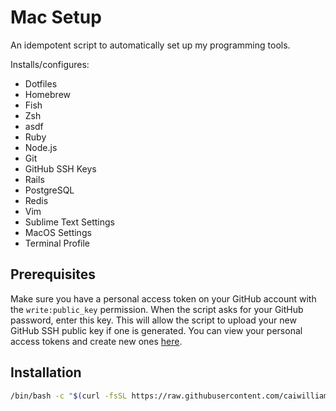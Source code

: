# Mac Setup

An idempotent script to automatically set up my programming tools.

Installs/configures:
* Dotfiles
* Homebrew
* Fish
* Zsh
* asdf
* Ruby
* Node.js
* Git
* GitHub SSH Keys
* Rails
* PostgreSQL
* Redis
* Vim
* Sublime Text Settings
* MacOS Settings
* Terminal Profile

## Prerequisites
Make sure you have a personal access token on your GitHub account with the `write:public_key` permission. When the script asks for your GitHub password, enter this key. This will allow the script to upload your new GitHub SSH public key if one is generated. You can view your personal access tokens and create new ones [here][1].

## Installation
```bash
/bin/bash -c "$(curl -fsSL https://raw.githubusercontent.com/caiwilliamson/mac-setup/master/setup)"
```

[1]: https://github.com/settings/tokens
